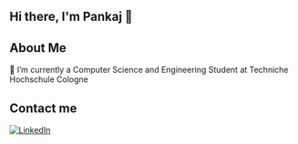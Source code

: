 ## Hi there, I'm Pankaj 👋

## About Me
🌱 I’m currently a Computer Science and Engineering Student at Techniche Hochschule Cologne

## Contact me
[![LinkedIn](https://img.shields.io/badge/LinkedIn-blue?style=for-the-badge&logo=linkedin&logoColor=white)](https://www.linkedin.com/in/itpankajshrestha)

<!--
**Pankaj-Shrestha/Pankaj-Shrestha** is a ✨ _special_ ✨ repository because its `README.md` (this file) appears on your GitHub profile.

Here are some ideas to get you started:

- 🔭 I’m currently working on ...
- 🌱 I’m currently learning ...
- 👯 I’m looking to collaborate on ...
- 🤔 I’m looking for help with ...
- 💬 Ask me about ...
- 📫 How to reach me: ...
- 😄 Pronouns: ...
- ⚡ Fun fact: ...
-->
